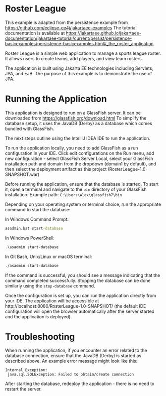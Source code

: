 Roster League
=============
This example is adapted from the persistence example from https://github.com/eclipse-ee4j/jakartaee-examples
The tutorial documentation is available at https://jakartaee.github.io/jakartaee-documentation/jakartaee-tutorial/current/persist/persistence-basicexamples/persistence-basicexamples.html#_the_roster_application

Roster League is a simple web application to manage a sports league roster.
It allows users to create teams, add players, and view team rosters.

The application is built using Jakarta EE technologies including Servlets, JPA, and EJB.
The purpose of this example is to demonstrate the use of JPA.

# Running the Application

This application is designed to run on a GlassFish server. It can be downloaded from https://glassfish.org/download.html
To simplify the database setup, it uses the JavaDB (Derby) as a database which comes bundled with GlassFish.

The next steps outline using the IntelliJ IDEA IDE to run the application.

To run the application locally, you need to add GlassFish as a run configuration in your IDE.
Click edit configurations on the Run menu, add new configuration - select GlassFish Server Local, select your GlassFish 
installation path and domain from the dropdown (domain1 by default), and then select the deployment artifact as this 
project (RosterLeague-1.0-SNAPSHOT.war)

Before running the application, ensure that the database is started. To start it, open a terminal and navigate to 
the `bin` directory of your GlassFish installation. Example path: `C:\Users\Alex\glassfish7\bin`

Depending on your operating system or terminal choice, run the appropriate command to start the database:

In Windows Command Prompt:
```cmd
asadmin.bat start-database
```

In Windows PowerShell:
```powershell
.\asadmin start-database
```

In Git Bash, Unix/Linux or macOS terminal:
```sh
./asadmin start-database
```

If the command is successful, you should see a message indicating that the command completed successfully.
Stopping the database can be done similarly using the `stop-database` command.

Once the configuration is set up, you can run the application directly from your IDE. 
The application will be accessible at http://localhost:8080/RosterLeague-1.0-SNAPSHOT/ 
(the default IDE configuration will open the browser automatically after the server started and the application is deployed).

Troubleshooting
===============
When running the application, if you encounter an error related to the database connection, 
ensure that the JavaDB (Derby) is started as described above. An example error message might look like this:

```
Internal Exception: 
 java.sql.SQLException: Failed to obtain/create connection
```

After starting the database, redeploy the application - there is no need to restart the server.